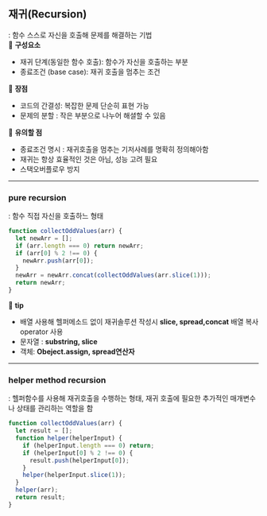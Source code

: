 ## 재귀(Recursion)

: 함수 스스로 자신을 호출해 문제를 해결하는 기법<br/>
📌 <b>구성요소</b></br>

- 재귀 단계(동일한 함수 호출): 함수가 자신을 호출하는 부분
- 종료조건 (base case): 재귀 호출을 멈추는 조건

📌 <b>장점</b></br>

- 코드의 간결성: 복잡한 문제 단순히 표현 가능
- 문제의 분할 : 작은 부분으로 나누어 해셜할 수 있음

📌 <b>유의할 점</b></br>

- 종료조건 명시 : 재귀호출을 멈추는 기저사례를 명확히 정의해아함
- 재귀는 항상 효율적인 것은 아님, 성능 고려 필요
- 스택오버플로우 방지

<hr/>

### pure recursion

: 함수 직접 자신을 호출하느 형태

```javascript
function collectOddValues(arr) {
  let newArr = [];
  if (arr.length === 0) return newArr;
  if (arr[0] % 2 !== 0) {
    newArr.push(arr[0]);
  }
  newArr = newArr.concat(collectOddValues(arr.slice(1)));
  return newArr;
}
```

📌 <b>tip</b></br>

- 배열 사용해 헬퍼메소드 없이 재귀솔루션 작성시 <b>slice, spread,concat</b> 배열 복사 operator 사용
- 문자열 : <b>substring, slice</b>
- 객체: <b>Obeject.assign, spread연산자</b>
  </br>

---

### helper method recursion

: 헬퍼함수를 사용해 재귀호출을 수행하는 형태, 재귀 호출에 필요한 추가적인 매개변수나 상태를 관리하는 역할을 함

```javascript
function collectOddValues(arr) {
  let result = [];
  function helper(helperInput) {
    if (helperInput.length === 0) return;
    if (helperInput[0] % 2 !== 0) {
      result.push(helperInput[0]);
    }
    helper(helperInput.slice(1));
  }
  helper(arr);
  return result;
}
```
